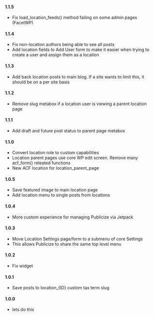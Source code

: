 #### 1.1.5
* Fix load_location_feeds() method failing on some admin pages (FacetWP)

#### 1.1.4
* Fix non-location authors being able to see all posts
* Add location fields to Add User form to make it easier when trying to create a user and assign them as a location

#### 1.1.3
* Add back location posts to main blog. If a site wants to limit this, it should be on a per site basis

#### 1.1.2
* Remove slug metabox if a location user is viewing a parent location page

#### 1.1.1
* Add draft and future post status to parent page metabox

#### 1.1.0
* Convert location role to custom capabilities
* Location parent pages use core WP edit screen. Remove many acf_form() releated functions
* New ACF location for location_parent_page

#### 1.0.5
* Save featured image to main location page
* Add location menu to single posts from locations

#### 1.0.4
* More custom experience for managing Publicize via Jetpack

#### 1.0.3
* Move Location Settings page/form to a submenu of core Settings
* This allows Publicize to share the same top level menu

#### 1.0.2
* Fix widget

#### 1.0.1
* Save posts to location_{ID} custom tax term slug

#### 1.0.0
* lets do this
